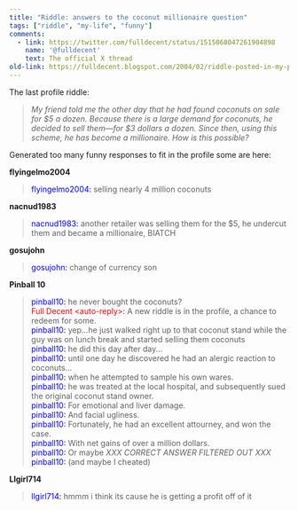 ```yaml
---
title: "Riddle: answers to the coconut millionaire question"
tags: ["riddle", "my-life", "funny"]
comments:
  - link: https://twitter.com/fulldecent/status/1515068047261904898
    name: '@fulldecent'
    text: The official X thread
old-link: https://fulldecent.blogspot.com/2004/02/riddle-posted-in-my-profile-my-friend.html
---
```


The last profile riddle:

> *My friend told me the other day that he had found coconuts on sale for \$5 a dozen. Because there is a large demand for coconuts, he decided to sell them—for \$3 dollars a dozen. Since then, using this scheme, he has become a millionaire. How is this possible?*

Generated too many funny responses to fit in the profile some are here:

**flyingelmo2004**

> <span style="color:blue">flyingelmo2004:</span> selling nearly 4 million coconuts

**nacnud1983**

> <span style="color:blue">nacnud1983:</span> another retailer was selling them for the $5, he undercut them and became a millionaire, BIATCH

**gosujohn**

> <span style="color:blue">gosujohn:</span> change of currency son

**Pinball 10**

> <span style="color:blue">pinball10:</span> he never bought the coconuts? <br>
> <span style="color:red">Full Decent &lt;auto-reply&gt;:</span> A new riddle is in the profile, a chance to redeem for some. <br>
> <span style="color:blue">pinball10:</span> yep...he just walked right up to that coconut stand while the guy was on lunch break and started selling them coconuts <br>
> <span style="color:blue">pinball10:</span> he did this day after day... <br>
> <span style="color:blue">pinball10:</span> until one day he discovered he had an alergic reaction to coconuts... <br>
> <span style="color:blue">pinball10:</span> when he attempted to sample his own wares. <br>
> <span style="color:blue">pinball10:</span> he was treated at the local hospital, and subsequently sued the original coconut stand owner. <br>
> <span style="color:blue">pinball10:</span> For emotional and liver damage. <br>
> <span style="color:blue">pinball10:</span> And facial ugliness.<br>
> <span style="color:blue">pinball10:</span> Fortunately, he had an excellent attourney, and won the case.<br>
> <span style="color:blue">pinball10:</span> With net gains of over a million dollars. <br>
> <span style="color:blue">pinball10:</span> Or maybe *XXX CORRECT ANSWER FILTERED OUT XXX* <br>
> <span style="color:blue">pinball10:</span> (and maybe I cheated)

**Llgirl714**

> <span style="color:blue">llgirl714:</span> hmmm i think its cause he is getting a profit off of it

